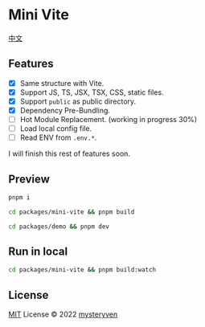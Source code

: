 # Mini Vite

[中文](./README-CN.md)  

## Features

- [x] Same structure with Vite.
- [x] Support JS, TS, JSX, TSX, CSS, static files.
- [x] Support `public` as public directory.
- [x] Dependency Pre-Bundling. 
- [ ] Hot Module Replacement. (working in progress 30%)
- [ ] Load local config file.
- [ ] Read ENV from `.env.*`.

I will finish this rest of features soon.   

## Preview

```bash
pnpm i

cd packages/mini-vite && pnpm build 

cd packages/demo && pnpm dev
```

## Run in local

```bash
cd packages/mini-vite && pnpm build:watch
```

## License

[MIT](https://github.com/ShenQingchuan/tsc-err-dirs/blob/main/LICENSE) License © 2022 [mysteryven](https://github.com/mysteryven)
